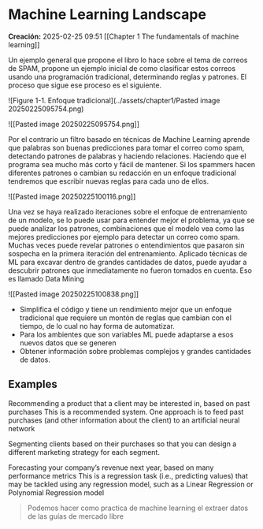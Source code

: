 # Machine Learning Landscape

**Creación:** 2025-02-25 09:51
[[Chapter 1 The fundamentals of machine learning]]

Un ejemplo general que propone el libro lo hace sobre el tema de correos de SPAM, propone un ejemplo inicial de como clasificar estos correos usando una programación tradicional, determinando reglas y patrones. El proceso que sigue ese proceso es el siguiente.

![Figure 1-1. Enfoque tradicional](../assets/chapter1/Pasted image 20250225095754.png)

![[Pasted image 20250225095754.png]]

Por el contrario un filtro basado en técnicas de Machine Learning aprende que palabras son buenas predicciones para tomar el correo como spam, detectando patrones de palabras y haciendo relaciones. Haciendo que el programa sea mucho más corto y fácil de mantener.  Si los spammers hacen diferentes patrones o cambian su redacción en un enfoque tradicional tendremos que escribir nuevas reglas para cada uno de ellos. 

![[Pasted image 20250225100116.png]]

Una vez se haya realizado iteraciones sobre el enfoque de entrenamiento de un modelo, se lo puede usar para entender mejor el problema, ya que se puede analizar los patrones, combinaciones que el modelo vea como las mejores predicciones por ejemplo para detectar un correo como spam. Muchas veces puede revelar patrones o entendimientos que pasaron sin sospecha en la primera iteración del entrenamiento. Aplicado técnicas de ML para  excavar dentro de grandes cantidades de datos, puede ayudar a descubrir patrones que inmediatamente no fueron tomados en cuenta. Eso es llamado Data Mining

![[Pasted image 20250225100838.png]]

- Simplifica el código y tiene un rendimiento mejor que un enfoque tradicional que requiere un montón de reglas que cambian con el tiempo, de lo cual no hay forma de automatizar. 
- Para los ambientes que son variables ML puede adaptarse a esos nuevos datos que se generen 
- Obtener información sobre problemas complejos y grandes cantidades de datos. 

## Examples 

Recommending a product that a client may be interested in, based on past purchases
This is a recommended system. One approach is to feed past purchases (and
other information about the client) to an artificial neural network

Segmenting clients based on their purchases so that you can design a different marketing
strategy for each segment.

Forecasting your company’s revenue next year, based on many performance metrics
This is a regression task (i.e., predicting values) that may be tackled using any
regression model, such as a Linear Regression or Polynomial Regression model



> Podemos hacer como practica de machine learning el extraer datos de las guías de mercado libre

